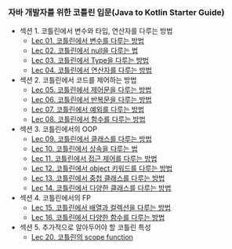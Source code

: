 ### 자바 개발자를 위한 코틀린 입문(Java to Kotlin Starter Guide)
- 섹션 1. 코틀린에서 변수와 타입, 연산자를 다루는 방법
  - [Lec 01. 코틀린에서 변수를 다루는 방법](java-to-kotlin-starter-guide/01.variable.md)
  - [Lec 02. 코틀린에서 null을 다루는 법](java-to-kotlin-starter-guide/02.nullable.md)
  - [Lec 03. 코틀린에서 Type을 다루는 방법](java-to-kotlin-starter-guide/03.type.md)
  - [Lec 04. 코틀린에서 연산자를 다루는 방법](java-to-kotlin-starter-guide/04.operator.md)
- 섹션 2. 코틀린에서 코드를 제어하는 방법
  - [Lec 05. 코틀린에서 제어문을 다루는 방법](java-to-kotlin-starter-guide/05.control.md)
  - [Lec 06. 코틀린에서 반복문을 다루는 방법](java-to-kotlin-starter-guide/06.loop.md)
  - [Lec 07. 코틀린에서 예외를 다루는 방법](java-to-kotlin-starter-guide/07.exception.md)
  - [Lec 08. 코틀린에서 함수를 다루는 방법](java-to-kotlin-starter-guide/08.function.md)
- 섹션 3. 코틀린에서의 OOP
  - [Lec 09. 코틀린에서 클래스를 다루는 방법](java-to-kotlin-starter-guide/09.class.md)
  - [Lec 10. 코틀린에서 상속을 다루는 법](java-to-kotlin-starter-guide/10.ingeritance.md)
  - [Lec 11. 코틀린에서 접근 제어를 다루는 방법](java-to-kotlin-starter-guide/11.visibility.md)
  - [Lec 12. 코틀린에서 object 키워드를 다루는 방법](java-to-kotlin-starter-guide/12.object.md)
  - [Lec 13. 코틀린에서 중첩 클래스를 다루는 방법](java-to-kotlin-starter-guide/13.nested-class.md)
  - [Lec 14. 코틀린에서 다양한 클래스를 다루는 방법](java-to-kotlin-starter-guide/14.extra-class.md)
- 섹션 4. 코틀린에서의 FP
  - [Lec 15. 코틀린에서 배열과 컬렉션을 다루는 방법](java-to-kotlin-starter-guide/15.array&list.md)
  - [Lec 16. 코틀린에서 다양한 함수를 다루는 방법](java-to-kotlin-starter-guide/16.function.md)
- 섹션 5. 추가적으로 알아두어야 할 코틀린 특성
  - [Lec 20. 코틀린의 scope function](java-to-kotlin-starter-guide/20.scope-function.md)
